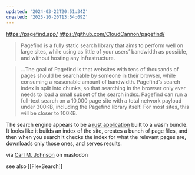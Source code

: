 ```yaml
---
updated: '2024-03-22T20:51:34Z'
created: '2023-10-20T13:54:09Z'
---
```

https://pagefind.app/
https://github.com/CloudCannon/pagefind/

> Pagefind is a fully static search library that aims to perform well on large sites, while using as little of your users’ bandwidth as possible, and without hosting any infrastructure.

> ...The goal of Pagefind is that websites with tens of thousands of pages should be searchable by someone in their browser, while consuming a reasonable amount of bandwidth. Pagefind’s search index is split into chunks, so that searching in the browser only ever needs to load a small subset of the search index. Pagefind can run a full-text search on a 10,000 page site with a total network payload under 300KB, including the Pagefind library itself. For most sites, this will be closer to 100KB.

The search engine appears to be a [rust application](https://github.com/CloudCannon/pagefind/tree/1ea1e75c3254899f40a80a740ad829fd00df14dd/pagefind/src) built to a wasm bundle. It looks like it builds an index of the site, creates a bunch of page files, and then when you search it checks the index for what the relevant pages are, downloads only those ones, and serves results.

via [Carl M. Johnson](https://mastodon.social/@carlmjohnson/111024763667968055) on mastodon

see also [[FlexSearch]]